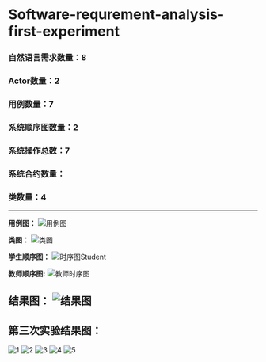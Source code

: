 # Software-requrement-analysis-first-experiment

### 自然语言需求数量：8
### Actor数量：2
### 用例数量：7
### 系统顺序图数量：2
### 系统操作总数：7
### 系统合约数量：
### 类数量：4
---
**用例图：**
![用例图](homeworkUpdate/RequirmentsDescription/picture/用例图.png)

**类图：**
![类图](homeworkUpdate/RequirmentsDescription/picture/类图.png)

**学生顺序图：**
![时序图Student](homeworkUpdate/RequirmentsDescription/picture/时序图Student.png)

**教师顺序图:**
![教师时序图](homeworkUpdate/RequirmentsDescription/picture/时序图Teacher.png)

**结果图：**
![结果图](homeworkUpdate/RequirmentsDescription/picture/运行结果.png)
---

**第三次实验结果图：**
---
![1](homeworkUpdate/RequirmentsDescription/picture/1.png)
![2](homeworkUpdate/RequirmentsDescription/picture/2.png)
![3](homeworkUpdate/RequirmentsDescription/picture/3.png)
![4](homeworkUpdate/RequirmentsDescription/picture/4.png)
![5](homeworkUpdate/RequirmentsDescription/picture/5.png)
